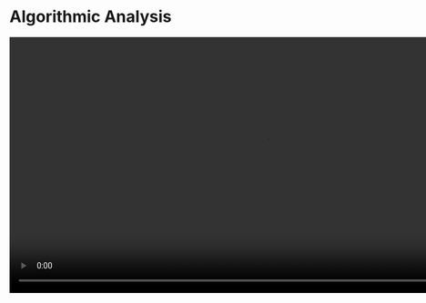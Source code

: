 <show-structure for="chapter,procedure" depth="2"/>

# Algorithmic Analysis

<video src="https://youtu.be/RctntWQjazw" width="900"/>

<table>
<tr>
<td>Problem</td>
<td>Algorithm</td>
<td>Program</td>
</tr>
<tr>
<td>

- a task to be performed
- best thought in terms of (well-defined) inputs and outputs
- problem definition does not impose constraints on how the problem is solved but often includes resource constraints

</td>
<td>

- a sequence of steps followed to solve a problem
- it must be correct and composed of a finite number of concrete steps
- there can be no ambiguity
- it must terminate

</td>
<td>

- a concrete implementation of an algorithm in a programming language
- it must be correct and composed of a finite number of concrete steps
- there can be no ambiguity

</td>
</tr>
<tr>
<td colspan="3">

![analysis](analysis.jpeg)
{width="900" thumbnail="true"}

</td>
</tr>
</table>

## Why analyze algorithms?

<procedure type="choices">

Prediction 
  - the performance of different algorithms
  - the resources needed by an algorithm 

Comparison
  - the performance of different algorithms
  - the resources needed by an algorithm

Debugging
  - to understand the performance of an algorithm

Selection
  - the best algorithm for a given application
  - the best algorithm for a given machine

</procedure>

## Industry

<procedure>

![image](orgs.jpeg)
{width="900" thumbnail="true"}

</procedure>

## How do we analyze algorithms?

<procedure>

Empirical Analysis
- run the algorithm on a computer and measure the resources used
- easy to implement
- machine dependent
- not always accurate / possible

Theoretical Analysis
- analyze the algorithm using mathematical tools
- machine independent
- not always easy to implement
- not always accurate

</procedure>

<table>
<tr>
<td>
<procedure>
<b>Empirical Model</b>
<step><format color="Orange" style="bold">Run </format> algorithms</step>
<step><format color="GreenYellow" style="bold">Measure</format> actual runtime</step>
</procedure>
</td>
<td>
<procedure>
<b>Mathematical Model</b>
<step><format color="Gray">Analyze</format> Operations</step>
<step><format color="Gray">Develop</format> Model</step>
</procedure>
</td>
</tr>
</table>

## Empirical Analysis

<procedure>

- Run the algorithm on a computer and measure the resources used
  - run different input sizes
  - run multiple times for each input size
- Average the results
- Plot the results
  - fit a curve to the results
  - use the curve to predict the performance of the algorithm
  - use the curve to compare the performance of different algorithms
  - use the curve to select the best algorithm for a given application

</procedure>

### Euler's Number in Algorithmic Analysis

<table>
<tr>
<td colspan="3">

[e](https://youtu.be/m2MIpDrF7Es?feature=shared)
{width="900"}

</td>
<td>

Leonhard Euler (1707-1783)
</td>
</tr>
<tr>
<td colspan="3">

```tex
\begin{align}
e &= \lim_{n \to \infty} \left(1 + \frac{1}{n}\right)^n \\ \\
  &= \frac{1}{0!} + \frac{1}{1!} + \frac{1}{2!} + \frac{1}{3!} + \frac{1}{4!} + \dots \\ \\
  &= 1 + \frac{1}{1} + \frac{1}{1 * 2} + \frac{1}{1 * 2 * 3} + \frac{1}{1 * 2 * 3 * 4} + \frac{1}{4!} + \dots \\ \\
  &= 2.71828182845904523536028747135266249775724709369995... \\ \\ \\
\end{align}
```

… mathematical constant that is the base of the natural logarithm. It is approximately equal to 2.71828.

<br/>

Concepts introduced by Euler
- functions
- mathematical constant
- mathematical function
- complex number

</td>
<td>

![Euler](https://personajeshistoricos.com/wp-content/uploads/2018/04/Leonhard-Euler-2-785x1024.jpg)
{width="300"}

- Swiss mathematician
- one of the greatest mathematicians of all time
- made important contributions to many areas of mathematics

</td>
</tr>
</table>

<deflist>
<def title="Visualize" collapsible="true" default-state="collapsed">
        
- [Linear Recurrance : Example 1](https://opendsa-server.cs.vt.edu/embed/LinearRecurrencesCON)
- [Linear Recurrance : Example 2](https://opendsa-server.cs.vt.edu/embed/LinearRecurrencesNCON)
</def>
</deflist>

### Analysis of Euler's Number

<table>
<tr>
<td>Iterative</td>
<td>Recursive</td>
</tr>
<tr>
<td>

```c++
#include <iostream>

double calculateEulerIterative(int n) {
    double result = 1.0;
    double term = 1.0;

    for (int i = 1; i <= n; ++i) {
        term /= i;
        result += term;
    }

    return result;
}

int main() {
    int n = 10; // You can adjust the value of n for desired precision
    double eulerNumber = calculateEulerIterative(n);

    std::cout << "Euler's number (iterative) with " 
              << n << " terms: " << eulerNumber 
              << std::endl;

    return 0;
}

```

</td>
<td>

```c++
#include <iostream>

double calculateEulerRecursive(int n) {
    if (n == 0) {
        return 1.0;
    }

    return calculateEulerRecursive(n - 1) + 1.0 / factorial(n);
}

double factorial(int num) {
    return (num == 0 || num == 1) ? 1 : num * factorial(num - 1);
}

int main() {
    int n = 10; // You can adjust the value of n for desired precision
    double eulerNumber = calculateEulerRecursive(n);

    std::cout << "Euler's number (recursive) with " 
              << n << " terms: " << eulerNumber << std::endl;

    return 0;
}
```

</td>
</tr>
<tr>
<td colspan="2">

<deflist collapsible="true" default-state="collapsed">
<def title="What's the difference??">

- The time it takes to run an algorithm depends on the input size and the computer
- We want to know how the algorithm's execution time increases with the size of the input
- We want to compare the performance of different algorithms
- We want to select the best algorithm for a given application
- We want to predict the performance of an algorithm
</def>
</deflist>

</td>
</tr>
</table>


### Considering Fibonacci

<table>
<tr>
<td>
Fibonacci Sequence
</td>
<td colspan="3">
Leonardo Fibonacci (1170-1250)
</td>
</tr>
<tr>
<td colspan="3">

```tex
\begin{align}
F_0 &= 0 \\ \\
F_1 &= 1 \\ \\
F_n &= F_{n-1} + F_{n-2} \\ \\
    &= 0, 1, 1, 2, 3, 5, 8, 13, 21, 34, \dots
\end{align}
```

</td>
<td colspan="3">

![Leonardo Fibonacci](fibonacci.jpeg)
</td>
</tr>
</table>

<table>
<tr>
<td>Iterative</td>
<td>Recursive</td>
</tr>
<tr>
<td>

```c++
uint64_t fibI(uint16_t n){
    uint64_t sum;
    uint64_t prev[] = {0,1};
    if (n < 2) return n;
    for (uint16_t i = 2; i <= n; i++) {
        sum = prev[0] + prev[1];
        prev[0] = prev[1];
        prev[1] = sum;
    }
    return sum;
}
```

</td>
<td>

```c++
uint64_t fibR (uint16_t n) {
    if (n < 2) return n;
    else return fibR(n-1) + fibR(n-2);
}
```

</td>
</tr>
<tr>
<td colspan="2">

```c++
void time_func(uint16_t n, const char *name) {
    uint64_t val;
    Clock::time_point tic,toc;
    if (! strcmp(name,"Iter")) {
        tic = Clock::now();
        val = fib_iter(n);
        toc = Clock::now();
    }
    if (! strcmp(name,"Rec")) {
        tic = Clock::now();
        val = fib_rec(n);
        toc = Clock::now();
    }
    std::cout << name << "fib(" << n << "):\t" 
              << std::fixed << std::setprecision(4) 
              << Seconds(toc-tic).count() << "sec.\tOutput:"
              << val << std::endl; 
}
    
int main (int argc, char** argv) {
    if (argc != 3) {
        std::cout << "Usage:./fib<n><alg>\n";
        std::cout << "\t<n>\tn-th term to be calculated\n";
        std::cout << "\t<alg>\t algorithm to be used(RecorIter)\n";
        return 0;
    }
    uint16_t n = (uint16_t)
    atoi(argv[1]);
    time_func(n,argv[2]);
}
```
</td>
</tr>
<tr>
<td>Hypothesis</td>
<td>Outcomes</td>
</tr>
<tr>
<td>
<img src="fib_i_r.jpeg" width="900" thumbnail="true"/>
</td>
<td>
<img src="hypothesis_graph.jpeg" width="900" thumbnail="true"/>
</td>
</tr>
</table>

### Limitations of Empirical Analysis

<procedure>

Requires implementing several algorithms for the same problem
- may be difficult and time consuming
- implementation details also play a role (one particular algorithm may be “better written”)

Requires extensive testing
- time consuming
- choice of test cases might favor one of the algorithms

Variations in hardware, software, and operating system affect analysis

</procedure>











